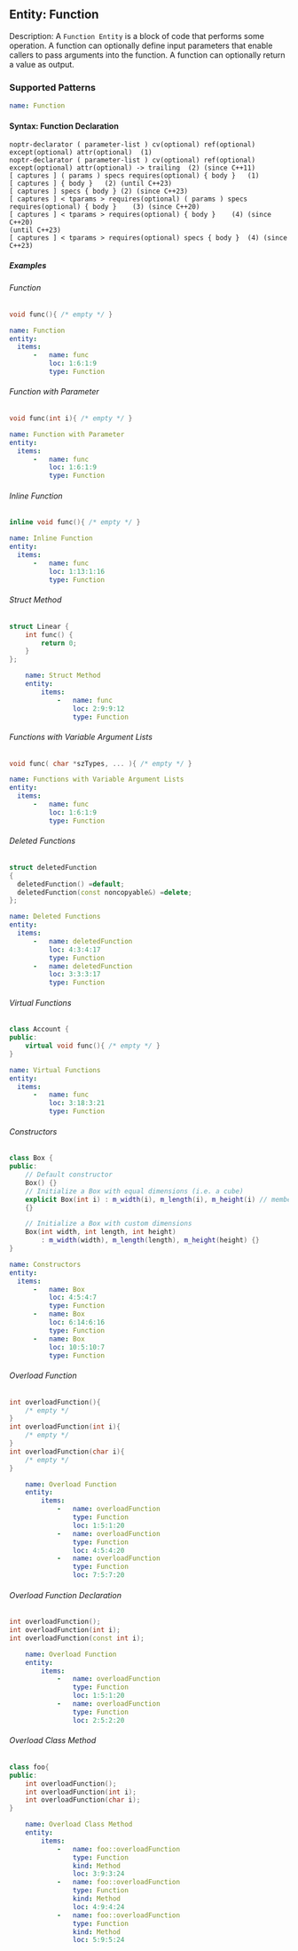 ## Entity: Function

Description: A `Function Entity` is a block of code that performs some operation. A function can optionally define input parameters that enable callers to pass arguments into the function. A function can optionally return a value as output.

### Supported Patterns

```yaml
name: Function
```
#### Syntax: Function Declaration

```text
noptr-declarator ( parameter-list ) cv(optional) ref(optional) except(optional) attr(optional)	(1)	
noptr-declarator ( parameter-list ) cv(optional) ref(optional) except(optional) attr(optional) -> trailing	(2)	(since C++11)
[ captures ] ( params ) specs requires(optional) { body }	(1)	
[ captures ] { body }	(2)	(until C++23)
[ captures ] specs { body }	(2)	(since C++23)
[ captures ] < tparams > requires(optional) ( params ) specs requires(optional) { body }	(3)	(since C++20)
[ captures ] < tparams > requires(optional) { body }	(4)	(since C++20)
(until C++23)
[ captures ] < tparams > requires(optional) specs { body }	(4)	(since C++23)

```

##### Examples

###### Function 
```cpp
void func(){ /* empty */ }
```

```yaml
name: Function
entity:
  items:
      -   name: func
          loc: 1:6:1:9
          type: Function
```

###### Function with Parameter
```cpp
void func(int i){ /* empty */ }
```

```yaml
name: Function with Parameter
entity:
  items:
      -   name: func
          loc: 1:6:1:9
          type: Function
```

###### Inline Function
```cpp
inline void func(){ /* empty */ }
```

```yaml
name: Inline Function
entity:
  items:
      -   name: func
          loc: 1:13:1:16
          type: Function
```

###### Struct Method
```cpp
struct Linear {
    int func() {
        return 0;
    }
};
```

```yaml
    name: Struct Method
    entity:
        items:
            -   name: func
                loc: 2:9:9:12
                type: Function
```

###### Functions with Variable Argument Lists
```cpp
void func( char *szTypes, ... ){ /* empty */ }
```

```yaml
name: Functions with Variable Argument Lists
entity:
  items:
      -   name: func
          loc: 1:6:1:9
          type: Function
```

###### Deleted Functions
```cpp
struct deletedFunction
{
  deletedFunction() =default;
  deletedFunction(const noncopyable&) =delete;
};
```

```yaml
name: Deleted Functions
entity:
  items:
      -   name: deletedFunction
          loc: 4:3:4:17
          type: Function
      -   name: deletedFunction
          loc: 3:3:3:17
          type: Function
```

###### Virtual Functions
```cpp
class Account {
public:
    virtual void func(){ /* empty */ }
}
```

```yaml
name: Virtual Functions
entity:
  items:
      -   name: func
          loc: 3:18:3:21
          type: Function
```

###### Constructors
```cpp
class Box {
public:
    // Default constructor
    Box() {}
    // Initialize a Box with equal dimensions (i.e. a cube)
    explicit Box(int i) : m_width(i), m_length(i), m_height(i) // member init list
    {}

    // Initialize a Box with custom dimensions
    Box(int width, int length, int height)
        : m_width(width), m_length(length), m_height(height) {}
}
```

```yaml
name: Constructors
entity:
  items:
      -   name: Box
          loc: 4:5:4:7
          type: Function
      -   name: Box
          loc: 6:14:6:16
          type: Function
      -   name: Box
          loc: 10:5:10:7
          type: Function
```



###### Overload Function
```cpp
int overloadFunction(){
    /* empty */
}
int overloadFunction(int i){
    /* empty */
}
int overloadFunction(char i){
    /* empty */
}
```

```yaml
    name: Overload Function
    entity:
        items:
            -   name: overloadFunction
                type: Function
                loc: 1:5:1:20
            -   name: overloadFunction
                type: Function
                loc: 4:5:4:20
            -   name: overloadFunction
                type: Function
                loc: 7:5:7:20
```

###### Overload Function Declaration

```cpp
int overloadFunction();
int overloadFunction(int i);
int overloadFunction(const int i);
```

```yaml
    name: Overload Function
    entity:
        items:
            -   name: overloadFunction
                type: Function
                loc: 1:5:1:20
            -   name: overloadFunction
                type: Function
                loc: 2:5:2:20
```

###### Overload Class Method
```cpp
class foo{
public:
    int overloadFunction();
    int overloadFunction(int i);
    int overloadFunction(char i);
}
```

```yaml
    name: Overload Class Method
    entity:
        items:
            -   name: foo::overloadFunction
                type: Function
                kind: Method
                loc: 3:9:3:24
            -   name: foo::overloadFunction
                type: Function
                kind: Method
                loc: 4:9:4:24
            -   name: foo::overloadFunction
                type: Function
                kind: Method
                loc: 5:9:5:24
```
